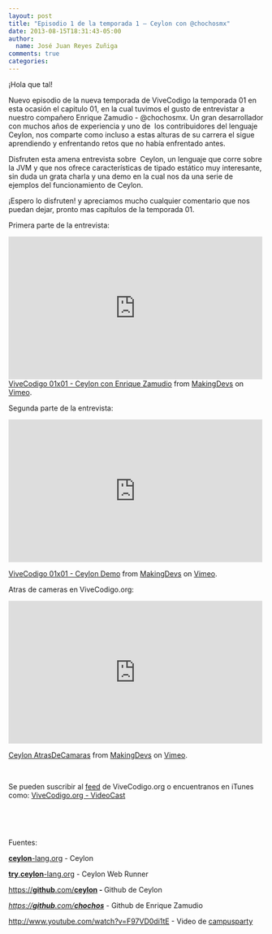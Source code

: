 ```yaml
---
layout: post
title: "Episodio 1 de la temporada 1 – Ceylon con @chochosmx"
date: 2013-08-15T18:31:43-05:00
author:
  name: José Juan Reyes Zuñiga
comments: true
categories: 
---
```


¡Hola que tal!

Nuevo episodio de la nueva temporada de ViveCodigo la temporada 01 en esta ocasión el capitulo 01, en la cual tuvimos el gusto de entrevistar a nuestro compañero Enrique Zamudio - @chochosmx. Un gran desarrollador con muchos años de experiencia y uno de  los contribuidores del lenguaje Ceylon, nos comparte como incluso a estas alturas de su carrera el sigue aprendiendo y enfrentando retos que no había enfrentado antes.

Disfruten esta amena entrevista sobre  Ceylon, un lenguaje que corre sobre la JVM y que nos ofrece características de tipado estático muy interesante, sin duda un grata charla y una demo en la cual nos da una serie de ejemplos del funcionamiento de Ceylon.

¡Espero lo disfruten! y apreciamos mucho cualquier comentario que nos puedan dejar, pronto mas capítulos de la temporada 01.

Primera parte de la entrevista:

<iframe src="https://player.vimeo.com/video/72417851" height="281" width="500" allowfullscreen="" frameborder="0"></iframe>
<!-- more -->
<a href="http://vimeo.com/72417851">ViveCodigo 01x01 - Ceylon con Enrique Zamudio</a> from <a href="http://vimeo.com/makingdevs">MakingDevs</a> on <a href="https://vimeo.com">Vimeo</a>.

Segunda parte de la entrevista:
<iframe src="https://player.vimeo.com/video/72448505" height="281" width="500" allowfullscreen="" frameborder="0"></iframe>

<a href="http://vimeo.com/72448505">ViveCodigo 01x01 - Ceylon Demo</a> from <a href="http://vimeo.com/makingdevs">MakingDevs</a> on <a href="https://vimeo.com">Vimeo</a>.

Atras de cameras en ViveCodigo.org:
<iframe src="https://player.vimeo.com/video/72819280" height="281" width="500" allowfullscreen="" frameborder="0"></iframe>

<a href="http://vimeo.com/72819280">Ceylon AtrasDeCamaras</a> from <a href="http://vimeo.com/makingdevs">MakingDevs</a> on <a href="https://vimeo.com">Vimeo</a>.

&nbsp;

Se pueden suscribir al <a href="http://vivecodigo.org/feed.xml">feed</a> de ViveCodigo.org o encuentranos en iTunes como: <a href="https://itunes.apple.com/ca/podcast/vivecodigo.org-videocast/id685052596">ViveCodigo.org - VideoCast</a>

&nbsp;

&nbsp;

Fuentes:

<a href="http://ceylon-lang.org"><b>ceylon</b>-lang.org</a> - Ceylon

<a href="http://try.ceylon-lang.org"><b>try</b>.<b>ceylon</b>-lang.org</a> - Ceylon Web Runner

<a href="https://github.com/ceylon">https://<b>github</b>.com/</a><b><a href="https://github.com/ceylon">ceylon</a> - </b>Github de Ceylon

<a href="https://github.com/ceylon"><cite>https://<b>github</b>.com/<b>chochos</b></cite>‎</a> - Github de Enrique Zamudio

<a href="http://www.youtube.com/watch?v=F97VD0di1tE">http://www.youtube.com/watch?v=F97VD0di1tE</a> - Video de <a dir="ltr" href="http://www.youtube.com/user/campusparty?feature=watch" data-sessionlink="feature=watch&amp;ei=v2MNUo7sA7DggwKfh4HoCA">campusparty</a>

&nbsp;
